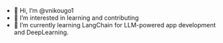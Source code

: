 - 👋 Hi, I’m @vnikougo1
- 👀 I’m interested in learning and contributing
- 🌱 I’m currently learning LangChain for LLM-powered app development and DeepLearning.

<!---
vnikougo1/vnikougo1 is a ✨ special ✨ repository because its `README.md` (this file) appears on your GitHub profile.
You can click the Preview link to take a look at your changes.
--->
